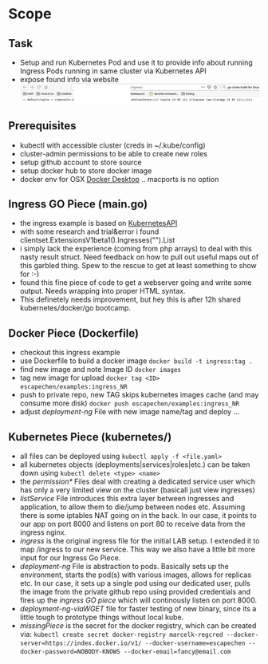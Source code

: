 # Scope
## Task
* Setup and run Kubernetes Pod and use it to provide info about running Ingress Pods running in same cluster via Kubernetes API
* expose found info via website
![Ingress Example Picture](ingress-example-output.png)
## Prerequisites
* kubectl with accessible cluster (creds in ~/.kube/config)
* cluster-admin permissions to be able to create new roles
* setup github account to store source
* setup docker hub to store docker image
* docker env for OSX [Docker Desktop](https://hub.docker.com/editions/community/docker-ce-desktop-mac) .. macports is no option

## Ingress GO Piece (main.go)
* the ingress example is based on [KubernetesAPI](https://github.com/kubernetes/client-go/tree/master/examples/in-cluster-client-configuration)
* with some research and trial&error i found clientset.ExtensionsV1beta1().Ingresses("").List
* i simply lack the experience (coming from php arrays) to deal with this nasty result struct. Need feedback on how to pull out useful maps out of this garbled thing. Spew to the rescue to get at least something to show for :-)
* found this fine piece of code to get a webserver going and write some output. Needs wrapping into proper HTML syntax.
* This definetely needs improvement, but hey this is after 12h shared kubernetes/docker/go bootcamp. 
## Docker Piece (Dockerfile)
* checkout this ingress example
* use Dockerfile to build a docker image
`docker build -t ingress:tag .`
* find new image and note Image ID
`docker images`
* tag new image for upload
`docker tag <ID> escapechen/examples:ingress_NR`
* push to private repo, new TAG skips kubernetes images cache (and may consume more disk)
`docker push escapechen/examples:ingress_NR`
* adjust _deployment-ng_ File with new image name/tag and deploy ...
## Kubernetes Piece (kubernetes/)
* all files can be deployed using `kubectl apply -f <file.yaml>` 
* all kubernetes objects (deployments|services|roles|etc.) can be taken down using `kubectl delete <type> <name>`
* the _permission*_ Files deal with creating a dedicated service user which has only a very limited view on the cluster (basicall just view ingresses)
* _listService_ File introduces this extra layer between ingresses and application, to allow them to die/jump between nodes etc. Assuming there is some iptables NAT going on in the back. In our case, it points to our app on port 8000 and listens on port 80 to receive data from the ingress nginx.
* _ingress_ is the original ingress file for the initial LAB setup. I extended it to map /ingress to our new service. This way we also have a little bit more input for our Ingress Go Piece.
* _deployment-ng_ File is abstraction to pods. Basically sets up the environment, starts the pod(s) with various images, allows for replicas etc. In our case, it sets up a single pod using our dedicated user, pulls the image from the private github repo using provided credentials and fires up the _ingress GO piece_ which will continously listen on port 8000.
* _deployment-ng-viaWGET_ file for faster testing of new binary, since its a little tough to prototype things without local kube.
* _missingPiece_ is the secret for the docker registry, which can be created via:
`kubectl create secret docker-registry marcelk-regcred --docker-server=https://index.docker.io/v1/ --docker-username=escapechen --docker-password=NOBODY-KNOWS --docker-email=fancy@email.com`
